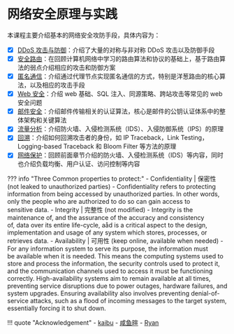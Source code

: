 # 网络安全原理与实践

本课程主要介绍基本的网络安全攻防手段，具体内容为：

- [x] [DDoS 攻击与防御](ddos.md)：介绍了大量的对称与非对称 DDoS 攻击以及防御手段
- [x] [安全路由](routesec.md)：在回顾计算机网络中学习的路由算法和协议的基础上，基于路由算法的弱点介绍相应的攻击和防御方案
- [x] [匿名通信](anonymity.md)：介绍通过代理节点实现匿名通信的方式，特别是洋葱路由的核心算法，以及相应的攻击手段
- [x] [Web 安全](./websec.md)：介绍 web 基础、SQL 注入、同源策略、跨站攻击等常见的 web 安全问题
- [x] [邮件安全](./mailsec.md)：介绍邮件传输相关的认证算法，核心是邮件的公钥认证体系中的整体架构和关键算法
- [x] [流量分析](./traffic.md)：介绍防火墙、入侵检测系统（IDS）、入侵防御系统（IPS）的原理
- [x] [回溯](./traceback.md)：介绍如何回溯攻击者的身份，如 IP Traceback，Link Testing，Logging-based Traceback 和 Bloom Filter 等方法的原理
- [x] [网络保护](./webprotect.md)：回顾前面章节介绍的防火墙、入侵检测系统（IDS）等内容，同时也介绍负载均衡、用户认证、访问控制等内容

??? info "Three Common properties to protect:"
    - Confidentiality | 保密性 (not leaked to unauthorized parties)
        - Confidentiality refers to protecting information from being accessed by unauthorized parties. In other words, only the people who are authorized to do so can gain access to sensitive data.
    - Integrity | 完整性 (not modified)
        - Integrity is the maintenance of, and the assurance of the accuracy and consistency of, data over its entire life-cycle, aåd is a critical aspect to the design, implementation and usage of any system which stores, processes, or retrieves data.
    - Availability | 可用性 (keep online, available when needed)
        - For any information system to serve its purpose, the information must be available when it is needed. This means the computing systems used to store and process the information, the security controls used to protect it, and the communication channels used to access it must be functioning correctly. High-availability systems aim to remain available at all times, preventing service disruptions due to power outages, hardware failures, and system upgrades. Ensuring availability also involves preventing denial-of-service attacks, such as a flood of incoming messages to the target system, essentially forcing it to shut down.

!!! quote "Acknowledgement"
    - [kaibu](https://list.zju.edu.cn/kaibu/netsec2024/)
    - [咸鱼暄](https://www.yuque.com/xianyuxuan/coding/netsec)
    - [Ryan](https://k5ms77k0o1.feishu.cn/wiki/LLHxwNl7AifNT9kJV17cT0S9noe)